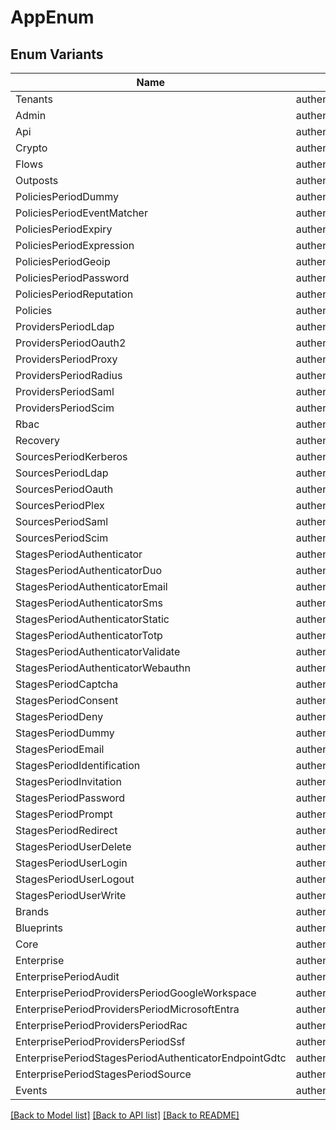 # AppEnum

## Enum Variants

| Name | Value |
|---- | -----|
| Tenants | authentik.tenants |
| Admin | authentik.admin |
| Api | authentik.api |
| Crypto | authentik.crypto |
| Flows | authentik.flows |
| Outposts | authentik.outposts |
| PoliciesPeriodDummy | authentik.policies.dummy |
| PoliciesPeriodEventMatcher | authentik.policies.event_matcher |
| PoliciesPeriodExpiry | authentik.policies.expiry |
| PoliciesPeriodExpression | authentik.policies.expression |
| PoliciesPeriodGeoip | authentik.policies.geoip |
| PoliciesPeriodPassword | authentik.policies.password |
| PoliciesPeriodReputation | authentik.policies.reputation |
| Policies | authentik.policies |
| ProvidersPeriodLdap | authentik.providers.ldap |
| ProvidersPeriodOauth2 | authentik.providers.oauth2 |
| ProvidersPeriodProxy | authentik.providers.proxy |
| ProvidersPeriodRadius | authentik.providers.radius |
| ProvidersPeriodSaml | authentik.providers.saml |
| ProvidersPeriodScim | authentik.providers.scim |
| Rbac | authentik.rbac |
| Recovery | authentik.recovery |
| SourcesPeriodKerberos | authentik.sources.kerberos |
| SourcesPeriodLdap | authentik.sources.ldap |
| SourcesPeriodOauth | authentik.sources.oauth |
| SourcesPeriodPlex | authentik.sources.plex |
| SourcesPeriodSaml | authentik.sources.saml |
| SourcesPeriodScim | authentik.sources.scim |
| StagesPeriodAuthenticator | authentik.stages.authenticator |
| StagesPeriodAuthenticatorDuo | authentik.stages.authenticator_duo |
| StagesPeriodAuthenticatorEmail | authentik.stages.authenticator_email |
| StagesPeriodAuthenticatorSms | authentik.stages.authenticator_sms |
| StagesPeriodAuthenticatorStatic | authentik.stages.authenticator_static |
| StagesPeriodAuthenticatorTotp | authentik.stages.authenticator_totp |
| StagesPeriodAuthenticatorValidate | authentik.stages.authenticator_validate |
| StagesPeriodAuthenticatorWebauthn | authentik.stages.authenticator_webauthn |
| StagesPeriodCaptcha | authentik.stages.captcha |
| StagesPeriodConsent | authentik.stages.consent |
| StagesPeriodDeny | authentik.stages.deny |
| StagesPeriodDummy | authentik.stages.dummy |
| StagesPeriodEmail | authentik.stages.email |
| StagesPeriodIdentification | authentik.stages.identification |
| StagesPeriodInvitation | authentik.stages.invitation |
| StagesPeriodPassword | authentik.stages.password |
| StagesPeriodPrompt | authentik.stages.prompt |
| StagesPeriodRedirect | authentik.stages.redirect |
| StagesPeriodUserDelete | authentik.stages.user_delete |
| StagesPeriodUserLogin | authentik.stages.user_login |
| StagesPeriodUserLogout | authentik.stages.user_logout |
| StagesPeriodUserWrite | authentik.stages.user_write |
| Brands | authentik.brands |
| Blueprints | authentik.blueprints |
| Core | authentik.core |
| Enterprise | authentik.enterprise |
| EnterprisePeriodAudit | authentik.enterprise.audit |
| EnterprisePeriodProvidersPeriodGoogleWorkspace | authentik.enterprise.providers.google_workspace |
| EnterprisePeriodProvidersPeriodMicrosoftEntra | authentik.enterprise.providers.microsoft_entra |
| EnterprisePeriodProvidersPeriodRac | authentik.enterprise.providers.rac |
| EnterprisePeriodProvidersPeriodSsf | authentik.enterprise.providers.ssf |
| EnterprisePeriodStagesPeriodAuthenticatorEndpointGdtc | authentik.enterprise.stages.authenticator_endpoint_gdtc |
| EnterprisePeriodStagesPeriodSource | authentik.enterprise.stages.source |
| Events | authentik.events |


[[Back to Model list]](../README.md#documentation-for-models) [[Back to API list]](../README.md#documentation-for-api-endpoints) [[Back to README]](../README.md)


